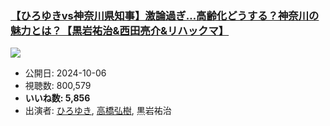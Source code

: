 ### [【ひろゆきvs神奈川県知事】激論過ぎ…高齢化どうする？神奈川の魅力とは？【黒岩祐治&西田亮介&リハックマ】](https://www.youtube.com/watch?v=uhtNZIisc8w)
[![](https://img.youtube.com/vi/uhtNZIisc8w/sddefault.jpg)](https://www.youtube.com/watch?v=uhtNZIisc8w)
-   公開日: 2024-10-06
-   視聴数: 800,579
-   **いいね数: 5,856**
-   出演者: [ひろゆき](/rehacq_fan/people/ひろゆき "wikilink"), [高橋弘樹](/rehacq_fan/people/高橋弘樹 "wikilink"), 黒岩祐治
